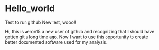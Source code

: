 # Hello_world
Test to run github
New test, wooo!!

Hi, this is aeron15 a new user of github and recognizing that I should have gotten git a long time ago. Now I want to use this opportunity to create better documented software used for my analysis.
